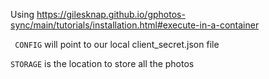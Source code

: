 Using https://gilesknap.github.io/gphotos-sync/main/tutorials/installation.html#execute-in-a-container

``` CONFIG``` will point to our local client_secret.json file 

```STORAGE``` is the location to store all the photos


